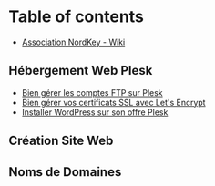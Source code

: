 # Table of contents

* [Association NordKey - Wiki](README.md)

## Hébergement Web Plesk

* [Bien gérer les comptes FTP sur Plesk](hebergement-web-plesk/bien-gerer-les-comptes-ftp-sur-plesk.md)
* [Bien gérer vos certificats SSL avec Let's Encrypt](hebergement-web-plesk/bien-gerer-vos-certificats-ssl-avec-lets-encrypt.md)
* [Installer WordPress sur son offre Plesk](hebergement-web-plesk/installer-wordpress-sur-son-offre-plesk.md)

## Création Site Web

## Noms de Domaines

